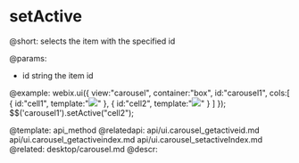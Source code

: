setActive
=============

@short: selects the item with the specified id
	

@params:
- id	string		the item id

@example:
webix.ui({
    view:"carousel",
    container:"box",
    id:"carousel1",
    cols:[
       { id:"cell1", template:"<img src='spring.jpg'/>" },
       { id:"cell2", template:"<img src='summer.jpg'/>" }
    ]
});
$$('carousel1').setActive("cell2");



@template:	api_method
@relatedapi:
    api/ui.carousel_getactiveid.md
	api/ui.carousel_getactiveindex.md
    api/ui.carousel_setactiveIndex.md
@related:
	desktop/carousel.md
@descr:


